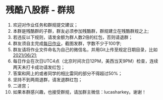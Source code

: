 # 残酷八股群 - 群规
1. 欢迎对作业任务和群规提交建议；
2. 本群是残酷群的子群，群友必须参加残酷群，群规建立在残酷群规之上;
3. 若违反以下规则，请发金额为群人数2倍的红包，否则请退群；
4. 群友须自主完成[每日作业](https://github.com/refinedcoding/CruelFundamental/blob/main/Questions.md)，截图发群，字数不少于100字;
5. 群友请将作业文件命名为自己的微信名，并用Git上传至规定日期目录，比如[2021/06/21](https://github.com/refinedcoding/CruelFundamental/tree/main/homework/archive/0621);
6. 每日作业在次日UTC4点（北京时间次日12PM，美西当天9PM）检查，连续两天未打卡成功请发红包；
7. 答案和网上的或者同学的相比雷同的部分不得超过50%；
8. 坚持不到两周退群，请发退群红包；
9. 二进宫；
10. 如果本群感兴趣，也接受群规，请加群主微信：lucasharkey。谢谢！
